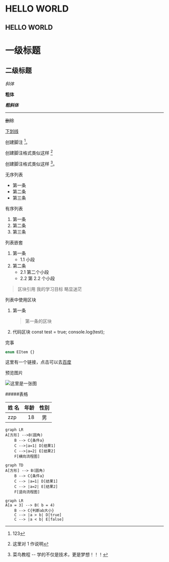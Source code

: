 # HELLO WORLD

## HELLO WORLD

# 一级标题

## 二级标题

_斜体_

**粗体**

**_粗斜体_**

---

~~删除~~

<u>下划线</u>

创建脚注 [^test]。

[^test]: 123

创建脚注格式类似这样 [^1]

[^1]: 这里对 1 作说明

创建脚注格式类似这样 [^runoob]。

[^runoob]: 菜鸟教程 -- 学的不仅是技术，更是梦想！！！

无序列表

- 第一条
- 第二条
- 第三条

有序列表

1. 第一条
2. 第二条
3. 第三条

列表嵌套

1. 第一条
   - 1.1 小段
2. 第二条
   - 2.1 第二个小段
   - 2.2 第 2.2 个小段

> 区块引用
> 我的学习目标
> 略显迷茫

列表中使用区块

1. 第一条
   > 第一条的区块
2. 代码区块
   const test = true;
   console.log(test);

完事

```typescript
enum EItem {}
```

这里有一个链接，点击可以去[百度](http://www.baidu.com)

预览图片

![这里是一张图](http://static.runoob.com/images/runoob-logo.png "img")

#####表格

| 姓 名 | 年龄 | 性别 |
| :---- | ---: | :--: |
| zzp   |   18 |  男  |


```mermaid
graph LR
A[方形] -->B(圆角)
    B --> C{条件a}
    C -->|a=1| D[结果1]
    C -->|a=2| E[结果2]
    F[横向流程图]
```  
  
  

```mermaid
graph TD
A[方形] --> B(圆角)
    B --> C{条件a}
    C --> |a=1| D[结果1]
    C --> |a=2| E[结果2]
    F[竖向流程图]
```



```mermaid
graph LR
A[a = 3] --> B( b = 4)
    B --> C{判断ab大小}
    C --> |a > b| D[true]
    C --> |a < b| E[false]
```